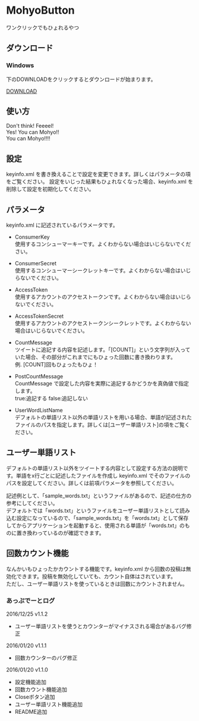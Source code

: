 MohyoButton
===========

ワンクリックでもひょれるやつ 
  
## ダウンロード
### Windows  
下のDOWNLOADをクリックするとダウンロードが始まります。  
  
[DOWNLOAD](https://github.com/0V/MohyoButton/releases/download/1.1.2/MohyoButton1.1.2.zip)
  
  
## 使い方
Don't think! Feeeel!  
Yes! You can Mohyo!!  
You can Mohyo!!!!  

## 設定
keyinfo.xml を書き換えることで設定を変更できます。詳しくはパラメータの項をご覧ください。
設定をいじった結果もひょれなくなった場合、keyinfo.xml を削除して設定を初期化してください。

## パラメータ
keyinfo.xml に記述されているパラメータです。  
  
* ConsumerKey  
使用するコンシューマーキーです。よくわからない場合はいじらないでください。  
  
* ConsumerSecret  
使用するコンシューマーシークレットキーです。よくわからない場合はいじらないでください。  
  
* AccessToken  
使用するアカウントのアクセストークンです。よくわからない場合はいじらないでください。  
  
* AccessTokenSecret  
使用するアカウントのアクセストークンシークレットです。よくわからない場合はいじらないでください。  
  
* CountMessage  
ツイートに追記する内容を記述します。「[COUNT]」という文字列が入っていた場合、その部分がこれまでにもひょった回数に書き換わります。  
例. [COUNT]回もひょったもひょ！  
  
* PostCountMessage  
CountMessage で設定した内容を実際に追記するかどうかを真偽値で指定します。  
true:追記する false:追記しない  
  
* UserWordListName  
デフォルトの単語リスト以外の単語リストを用いる場合、単語が記述されたファイルのパスを指定します。詳しくは[ユーザー単語リスト]の項をご覧ください。  



## ユーザー単語リスト
デフォルトの単語リスト以外をツイートする内容として設定する方法の説明です。単語をx行ごとに記述したファイルを作成し keyinfo.xml でそのファイルのパスを設定してください。詳しくは前項パラメータを参照してください。  

記述例として、「sample_words.txt」というファイルがあるので、記述の仕方の参考にしてください。  
デフォルトでは「words.txt」というファイルをユーザー単語リストとして読み込む設定になっているので、「sample_words.txt」を「words.txt」として保存してからアプリケーションを起動すると、使用される単語が「words.txt」のものに置き換わっているのが確認できます。  



## 回数カウント機能
なんかいもひょったかカウントする機能です。keyinfo.xml から回数の投稿は無効化できます。投稿を無効化していても、カウント自体はされています。  
ただし、ユーザー単語リストを使っているときは回数にカウントされません。



### あっぷでーとログ
2016/12/25 v1.1.2
* ユーザー単語リストを使うとカウンターがマイナスされる場合があるバグ修正

2016/01/20 v1.1.1
* 回数カウンターのバグ修正

2016/01/20 v1.1.0
* 設定機能追加
* 回数カウント機能追加
* Closeボタン追加
* ユーザー単語リスト機能追加
* README追加
